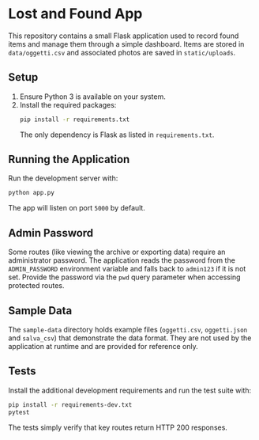 # Lost and Found App

This repository contains a small Flask application used to record found items and manage them through a simple dashboard. Items are stored in `data/oggetti.csv` and associated photos are saved in `static/uploads`.

## Setup

1. Ensure Python 3 is available on your system.
2. Install the required packages:
   ```bash
   pip install -r requirements.txt
   ```
   The only dependency is Flask as listed in `requirements.txt`.

## Running the Application

Run the development server with:
```bash
python app.py
```
The app will listen on port `5000` by default.

## Admin Password

Some routes (like viewing the archive or exporting data) require an administrator password. The application reads the password from the `ADMIN_PASSWORD` environment variable and falls back to `admin123` if it is not set. Provide the password via the `pwd` query parameter when accessing protected routes.


## Sample Data

The `sample-data` directory holds example files (`oggetti.csv`, `oggetti.json` and `salva_csv`) that demonstrate the data format. They are not used by the application at runtime and are provided for reference only.


## Tests

Install the additional development requirements and run the test suite with:
```bash
pip install -r requirements-dev.txt
pytest
```
The tests simply verify that key routes return HTTP 200 responses.
